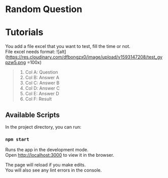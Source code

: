
# Random Question
# Tutorials
You add a file excel that you want to test, fill the time or not.<br />
File excel needs format: 
![alt](https://res.cloudinary.com/dfbongzx0/image/upload/v1593147208/test_gypzw5.png =100x)
> 1. Col A: Question
> 2. Col B: Answer A
> 3. Col C: Answer B
> 4. Col D: Answer C
> 5. Col E: Answer D
> 6. Col F: Result

## Available Scripts

In the project directory, you can run:

### `npm start`

Runs the app in the development mode.<br />
Open [http://localhost:3000](http://localhost:3000) to view it in the browser.

The page will reload if you make edits.<br />
You will also see any lint errors in the console.


